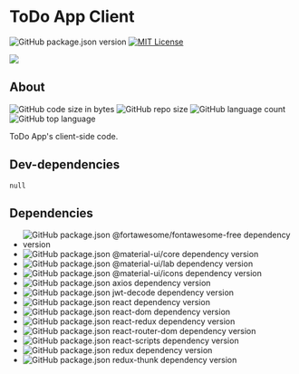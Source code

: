 # ToDo App Client

![GitHub package.json version](https://img.shields.io/github/package-json/v/linkwithabhay/todo-app-client)
[![MIT License](https://img.shields.io/github/license/linkwithabhay/todo-app-client)](https://github.com/linkwithabhay/todo-app-client/blob/main/LICENSE)

![](https://img.shields.io/badge/version--development--status-incomplete-red?style=flat-square)

## About

![GitHub code size in bytes](https://img.shields.io/github/languages/code-size/linkwithabhay/todo-app-client)
![GitHub repo size](https://img.shields.io/github/repo-size/linkwithabhay/todo-app-client)
![GitHub language count](https://img.shields.io/github/languages/count/linkwithabhay/todo-app-client)
![GitHub top language](https://img.shields.io/github/languages/top/linkwithabhay/todo-app-client)

ToDo App's client-side code.

## Dev-dependencies

`null`

## Dependencies

- ![GitHub package.json @fortawesome/fontawesome-free dependency version](https://img.shields.io/github/package-json/dependency-version/linkwithabhay/todo-app-client/@fortawesome/fontawesome-free)
- ![GitHub package.json @material-ui/core dependency version](https://img.shields.io/github/package-json/dependency-version/linkwithabhay/todo-app-client/@material-ui/core)
- ![GitHub package.json @material-ui/lab dependency version](https://img.shields.io/github/package-json/dependency-version/linkwithabhay/todo-app-client/@material-ui/lab)
- ![GitHub package.json @material-ui/icons dependency version](https://img.shields.io/github/package-json/dependency-version/linkwithabhay/todo-app-client/@material-ui/icons)
- ![GitHub package.json axios dependency version](https://img.shields.io/github/package-json/dependency-version/linkwithabhay/todo-app-client/axios?logo=axios)
- ![GitHub package.json jwt-decode dependency version](https://img.shields.io/github/package-json/dependency-version/linkwithabhay/todo-app-client/jwt-decode)
- ![GitHub package.json react dependency version](https://img.shields.io/github/package-json/dependency-version/linkwithabhay/todo-app-client/react?logo=react)
- ![GitHub package.json react-dom dependency version](https://img.shields.io/github/package-json/dependency-version/linkwithabhay/todo-app-client/react-dom?logo=react)
- ![GitHub package.json react-redux dependency version](https://img.shields.io/github/package-json/dependency-version/linkwithabhay/todo-app-client/react-redux?logo=redux)
- ![GitHub package.json react-router-dom dependency version](https://img.shields.io/github/package-json/dependency-version/linkwithabhay/todo-app-client/react-router-dom?logo=react)
- ![GitHub package.json react-scripts dependency version](https://img.shields.io/github/package-json/dependency-version/linkwithabhay/todo-app-client/react-scripts?logo=react)
- ![GitHub package.json redux dependency version](https://img.shields.io/github/package-json/dependency-version/linkwithabhay/todo-app-client/redux?logo=redux)
- ![GitHub package.json redux-thunk dependency version](https://img.shields.io/github/package-json/dependency-version/linkwithabhay/todo-app-client/redux-thunk?logo=redux)
